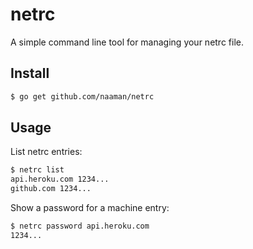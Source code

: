 # netrc
A simple command line tool for managing your netrc file.

## Install

```sh
$ go get github.com/naaman/netrc
```

## Usage

List netrc entries:

```sh
$ netrc list
api.heroku.com 1234...
github.com 1234...
```

Show a password for a machine entry:

```sh
$ netrc password api.heroku.com
1234...
```
